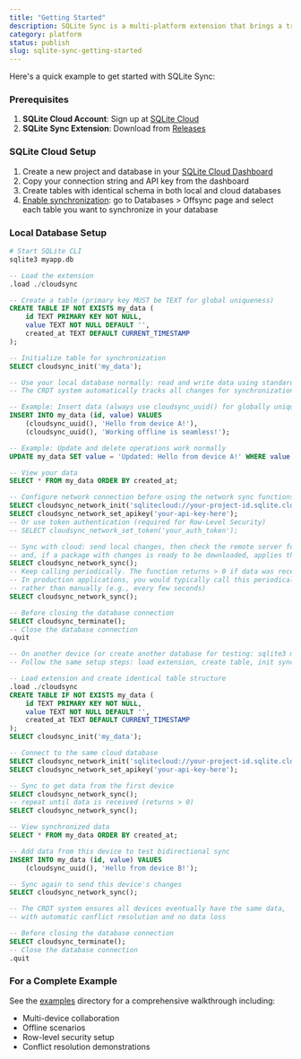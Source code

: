 ```yaml
---
title: "Getting Started"
description: SQLite Sync is a multi-platform extension that brings a true local-first experience to your applications with minimal effort.
category: platform
status: publish
slug: sqlite-sync-getting-started
---
```


Here's a quick example to get started with SQLite Sync:

### Prerequisites

1. **SQLite Cloud Account**: Sign up at [SQLite Cloud](https://sqlitecloud.io/)
2. **SQLite Sync Extension**: Download from [Releases](https://github.com/sqliteai/sqlite-sync/releases)

### SQLite Cloud Setup

1. Create a new project and database in your [SQLite Cloud Dashboard](https://dashboard.sqlitecloud.io/)
2. Copy your connection string and API key from the dashboard
3. Create tables with identical schema in both local and cloud databases
4. [Enable synchronization](/docs/offsync#:~:text=in%20the%20cloud.-,Configuring%20OffSync,-You%20can%20enable): go to Databases > Offsync page and select each table you want to synchronize in your database

### Local Database Setup

```bash
# Start SQLite CLI
sqlite3 myapp.db
```

```sql
-- Load the extension
.load ./cloudsync

-- Create a table (primary key MUST be TEXT for global uniqueness)
CREATE TABLE IF NOT EXISTS my_data (
    id TEXT PRIMARY KEY NOT NULL,
    value TEXT NOT NULL DEFAULT '',
    created_at TEXT DEFAULT CURRENT_TIMESTAMP
);

-- Initialize table for synchronization
SELECT cloudsync_init('my_data');

-- Use your local database normally: read and write data using standard SQL queries
-- The CRDT system automatically tracks all changes for synchronization

-- Example: Insert data (always use cloudsync_uuid() for globally unique IDs)
INSERT INTO my_data (id, value) VALUES
    (cloudsync_uuid(), 'Hello from device A!'),
    (cloudsync_uuid(), 'Working offline is seamless!');

-- Example: Update and delete operations work normally
UPDATE my_data SET value = 'Updated: Hello from device A!' WHERE value LIKE 'Hello from device A!';

-- View your data
SELECT * FROM my_data ORDER BY created_at;

-- Configure network connection before using the network sync functions
SELECT cloudsync_network_init('sqlitecloud://your-project-id.sqlite.cloud/database.sqlite');
SELECT cloudsync_network_set_apikey('your-api-key-here');
-- Or use token authentication (required for Row-Level Security)
-- SELECT cloudsync_network_set_token('your_auth_token');

-- Sync with cloud: send local changes, then check the remote server for new changes
-- and, if a package with changes is ready to be downloaded, applies them to the local database
SELECT cloudsync_network_sync();
-- Keep calling periodically. The function returns > 0 if data was received
-- In production applications, you would typically call this periodically
-- rather than manually (e.g., every few seconds)
SELECT cloudsync_network_sync();

-- Before closing the database connection
SELECT cloudsync_terminate();
-- Close the database connection
.quit
```

```sql
-- On another device (or create another database for testing: sqlite3 myapp_2.db)
-- Follow the same setup steps: load extension, create table, init sync, configure network

-- Load extension and create identical table structure
.load ./cloudsync
CREATE TABLE IF NOT EXISTS my_data (
    id TEXT PRIMARY KEY NOT NULL,
    value TEXT NOT NULL DEFAULT '',
    created_at TEXT DEFAULT CURRENT_TIMESTAMP
);
SELECT cloudsync_init('my_data');

-- Connect to the same cloud database
SELECT cloudsync_network_init('sqlitecloud://your-project-id.sqlite.cloud/database.sqlite');
SELECT cloudsync_network_set_apikey('your-api-key-here');

-- Sync to get data from the first device
SELECT cloudsync_network_sync();
-- repeat until data is received (returns > 0)
SELECT cloudsync_network_sync();

-- View synchronized data
SELECT * FROM my_data ORDER BY created_at;

-- Add data from this device to test bidirectional sync
INSERT INTO my_data (id, value) VALUES
    (cloudsync_uuid(), 'Hello from device B!');

-- Sync again to send this device's changes
SELECT cloudsync_network_sync();

-- The CRDT system ensures all devices eventually have the same data,
-- with automatic conflict resolution and no data loss

-- Before closing the database connection
SELECT cloudsync_terminate();
-- Close the database connection
.quit
```

### For a Complete Example

See the [examples](https://github.com/sqliteai/sqlite-sync/blob/main/examples/simple-todo-db/README.md) directory for a comprehensive walkthrough including:

- Multi-device collaboration
- Offline scenarios
- Row-level security setup
- Conflict resolution demonstrations

